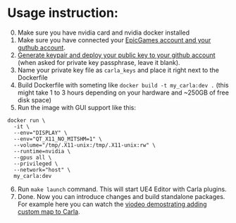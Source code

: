# Usage instruction:

0. Make sure you have nvidia card and nvidia docker installed
1. Make sure you have connected your [EpicGames account and your guthub account](https://www.unrealengine.com/en-US/ue4-on-github?sessionInvalidated=true).
2. [Generate keypair and deploy your public key to your github account](https://docs.github.com/en/github/authenticating-to-github/connecting-to-github-with-ssh) (when asked for private key passphrase, leave it blank).
3. Name your private key file as `carla_keys` and place it right next to the Dockerfile
4. Build Dockerfile with someting like `docker build -t my_carla:dev .` (this might take 1 to 3 hours depending on your hardware and ~250GB of free disk space)
5. Run the image with GUI support like this:

```
docker run \
  -it \
  --env="DISPLAY" \
  --env="QT_X11_NO_MITSHM=1" \
  --volume="/tmp/.X11-unix:/tmp/.X11-unix:rw" \
  --runtime=nvidia \
  --gpus all \
  --privileged \
  --network="host" \
  my_carla:dev
```

6. Run `make launch` command. This will start UE4 Editor with Carla plugins.
7. Done. Now you can introduce changes and build standalone packages. For example here you can watch the [viodeo demostrating adding custom map to Carla](https://youtu.be/ctRlzUM8QdM).
